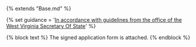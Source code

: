 {% extends "Base.md" %}

{% set guidance = '[In accordance with guidelines from the office of the West Virginia Secretary Of State](https://sos.wv.gov/elections/Pages/AbsenteeVotingInformation.aspx)' %}

{% block text %}
The signed application form is attached.
{% endblock %}